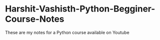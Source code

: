 # Harshit-Vashisth-Python-Begginer-Course-Notes
These are my notes for a Python course available on Youtube
